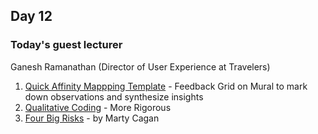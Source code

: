 ## Day 12 

### Today's guest lecturer 
Ganesh Ramanathan (Director of User Experience at Travelers) 

1. [Quick Affinity Mappping Template](https://app.mural.co/t/ganeshramanathan4845/m/ganeshramanathan4845/1645757264161/4f97753f300337b141d0b2586ffaa7546a089638?sender=ganyabhai8608) - Feedback Grid on Mural to mark down observations and synthesize insights
2. [Qualitative Coding](https://delvetool.com/guide#:~:text=Qualitative%20coding%20is%20a%20process,themes%20and%20patterns%20for%20analysis.) - More Rigorous 
3. [Four Big Risks](https://svpg.com/four-big-risks/) - by Marty Cagan
